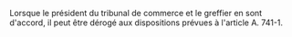 
  
Lorsque le président du tribunal de commerce et le greffier en sont d'accord, il peut être dérogé aux dispositions prévues à l'article A. 741-1.

